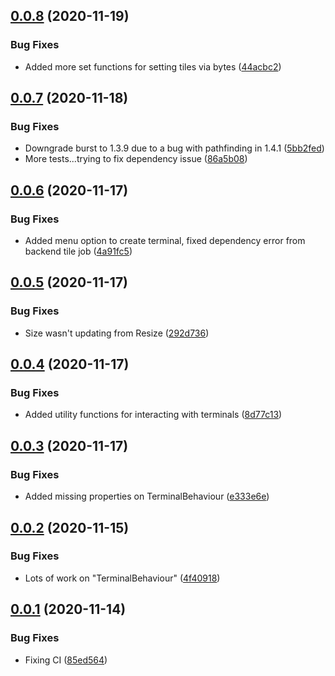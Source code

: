 ## [0.0.8](https://github.com/sarkahn/terminals/compare/v0.0.7...v0.0.8) (2020-11-19)


### Bug Fixes

* Added more set functions for setting tiles via bytes ([44acbc2](https://github.com/sarkahn/terminals/commit/44acbc2bf01f035fa7d8a1920b31b078078b9cf9))

## [0.0.7](https://github.com/sarkahn/terminals/compare/v0.0.6...v0.0.7) (2020-11-18)


### Bug Fixes

* Downgrade burst to 1.3.9 due to a bug with pathfinding in 1.4.1 ([5bb2fed](https://github.com/sarkahn/terminals/commit/5bb2fedc6e285be9f86c99a7687b912462135791))
* More tests...trying to fix dependency issue ([86a5b08](https://github.com/sarkahn/terminals/commit/86a5b080dc9df91fa27a3c79786ec2a583d9db18))

## [0.0.6](https://github.com/sarkahn/terminals/compare/v0.0.5...v0.0.6) (2020-11-17)


### Bug Fixes

* Added menu option to create terminal, fixed dependency error from backend tile job ([4a91fc5](https://github.com/sarkahn/terminals/commit/4a91fc51593607ffce760da669c9242b34313d10))

## [0.0.5](https://github.com/sarkahn/terminals/compare/v0.0.4...v0.0.5) (2020-11-17)


### Bug Fixes

* Size wasn't updating from Resize ([292d736](https://github.com/sarkahn/terminals/commit/292d7363ad769f38494715671469e64190080402))

## [0.0.4](https://github.com/sarkahn/terminals/compare/v0.0.3...v0.0.4) (2020-11-17)


### Bug Fixes

* Added utility functions for interacting with terminals ([8d77c13](https://github.com/sarkahn/terminals/commit/8d77c1341befa2183e3406ec843fc55db3df21e5))

## [0.0.3](https://github.com/sarkahn/terminals/compare/v0.0.2...v0.0.3) (2020-11-17)


### Bug Fixes

* Added missing properties on TerminalBehaviour ([e333e6e](https://github.com/sarkahn/terminals/commit/e333e6ebd7fd1a2074f03b7a16b06fe415334b01))

## [0.0.2](https://github.com/sarkahn/terminals/compare/v0.0.1...v0.0.2) (2020-11-15)


### Bug Fixes

* Lots of work on "TerminalBehaviour" ([4f40918](https://github.com/sarkahn/terminals/commit/4f4091846bdd7a1f91ba939993d10e27eff42263))

## [0.0.1](https://github.com/sarkahn/terminals/compare/v0.0.0...v0.0.1) (2020-11-14)


### Bug Fixes

* Fixing CI ([85ed564](https://github.com/sarkahn/terminals/commit/85ed564591645571ba4b30e20bf2e72e82e4e3a7))
